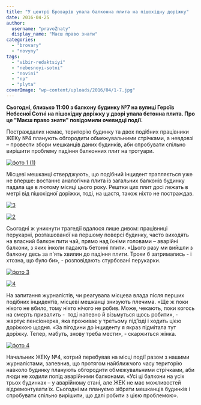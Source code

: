 ```yaml
---
title: "У центрі Броварів упала балконна плита на пішохідну доріжку"
date: 2016-04-25
author: 
  username: "pravoZnaty"
  display_name: "Маєш право знати"
categories: 
  - "brovary"
  - "novyny"
tags: 
  - "vibir-redaktsiyi"
  - "nebesnoyi-sotni"
  - "novini"
  - "np"
  - "plyta"
coverImage: "wp-content/uploads/2016/04/1-7.jpg"
---
```


**Сьогодні, близько 11:00 з балкону будинку №7 на вулиці Героїв Небесної Сотні на пішохідну доріжку у дворі упала бетонна плита. Про це "Маєш право знати" повідомили очевидці події.** 

Постраждалих немає, територію будинку та двох подібних працівники ЖЕКу №4 планують обгородити обмежувальними стрічками, а невдовзі – провести збори мешканців даних будинків, аби спробувати спільно вирішити проблему падіння балконних плит на тротуари.

[![фото 1 (1)](https://mpz.brovary.org/wp-content/uploads/2016/04/foto-1-1.jpg)](https://mpz.brovary.org/wp-content/uploads/2016/04/foto-1-1.jpg)

Місцеві мешканці стверджують, що подібний інцидент трапляється уже не вперше: востаннє аналогічна плита із загальних балконів будинку падала ще в лютому місяці цього року. Рештки цих плит досі лежать в метрі від пішохідної доріжки, тоді, на щастя, також ніхто не постраждав.

[![3](https://mpz.brovary.org/wp-content/uploads/2016/04/3-5.jpg)](https://mpz.brovary.org/wp-content/uploads/2016/04/3-5.jpg)

[![2](https://mpz.brovary.org/wp-content/uploads/2016/04/2-6.jpg)](https://mpz.brovary.org/wp-content/uploads/2016/04/2-6.jpg)

Сьогодні ж уникнути трагедії вдалося лише дивом: працівниці перукарні, розташованої на першому поверсі будинку, часто виходять на власний балкон пити чай, прямо над їхніми головами – аварійні балкони, з яких інколи падають бетонні плити. «Цього разу ми вийшли з балкону десь за п'ять хвилин до падіння плити. Трохи б затримались - і хтозна, що було би», - розповідають стурбовані перукарки.

[![фото 3](https://mpz.brovary.org/wp-content/uploads/2016/04/foto-3.jpg)](https://mpz.brovary.org/wp-content/uploads/2016/04/foto-3.jpg)

[![4](https://mpz.brovary.org/wp-content/uploads/2016/04/4-3.jpg)](https://mpz.brovary.org/wp-content/uploads/2016/04/4-3.jpg)

На запитання журналістів, чи реагувала місцева влада після перших подібних інцидентів, місцеві мешканці знизують плечима. «Ще ж поки нікого не вбило, тому ніхто нічого не робив. Може, чекають, поки когось на смерть привалить -  тоді напевно й візьмуться щось робити», - жартує пенсіонерка, яка проживає у третьому під’їзді і ходить цією доріжкою щодня. «За пігодини до інциденту я якраз підмітала тут доріжку. Тепер, мабуть, знову треба мести», - скаржиться жінка.

[![фото 4](https://mpz.brovary.org/wp-content/uploads/2016/04/foto-4.jpg)](https://mpz.brovary.org/wp-content/uploads/2016/04/foto-4.jpg)

Начальник ЖЕКу №4, котрий перебував на місці події разом з нашими журналістами, запевнив, що протягом найближчого часу територію навколо будинку планують обгородити обмежувальними стрічками, аби люди не ходили попід аварійними балконами. «Усі ці балкони на усіх трьох будинках – у аварійному стані, але ЖЕК не має можливостей відремонтувати їх. Сьогодні ми плануємо зібрати мешканців будинків і спробувати спільно вирішити, що далі робити з цією проблемою».

